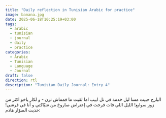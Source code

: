 ```yaml
---
title: "Daily reflection in Tunisian Arabic for practice"
image: banana.jpg
date: 2025-06-18T10:25:19+03:00
tags:
  - arabic
  - tunisian
  - journal
  - daily
  - practice
categories:
  - Arabic
  - Tunisian
  - Language
  - Journal
draft: false
direction: rtl
description: "Tunisian Daily Journal: Entry 4"
---
```

البارح حبيت مسا ليل خدمة في تل ابيب اما لقيت ما فمماش ترن - و لكار ياخو اكثر من زوز سوايع! الليل اللي فات فرجت في إعتراض صاروخ من شبّاكتي و أنا في فرشي!  خذيت الصوّار هاذم:
